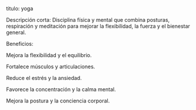 titulo:
yoga 

Descripción corta:
Disciplina física y mental que combina posturas, respiración y meditación para mejorar la flexibilidad, la fuerza y el bienestar general.

Beneficios:

Mejora la flexibilidad y el equilibrio.

Fortalece músculos y articulaciones.

Reduce el estrés y la ansiedad.

Favorece la concentración y la calma mental.

Mejora la postura y la conciencia corporal.
